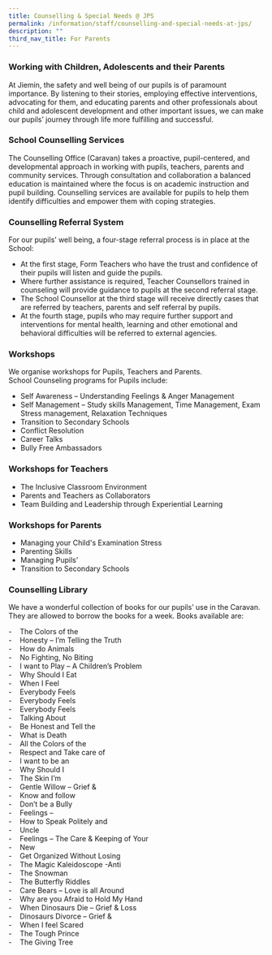 ```yaml
---
title: Counselling & Special Needs @ JPS
permalink: /information/staff/counselling-and-special-needs-at-jps/
description: ""
third_nav_title: For Parents
---
```



### Working with Children, Adolescents and their Parents

At Jiemin, the safety and well being of our pupils is of paramount importance. By listening to their stories, employing effective interventions, advocating for them, and educating parents and other professionals about child and adolescent development and other important issues, we can make our pupils’ journey through life more fulfilling and successful.
 
### School Counselling Services
 
The Counselling Office (Caravan) takes a proactive, pupil-centered, and developmental approach in working with pupils, teachers, parents and community services. Through consultation and collaboration a balanced education is maintained where the focus is on academic instruction and pupil building. Counselling services are available for pupils to help them identify difficulties and empower them with coping strategies.
 
### Counselling Referral System
For our pupils’ well being, a four-stage referral process is in place at the School:
* At the first stage, Form Teachers who have the trust and confidence of their pupils will listen and guide the pupils.
* Where further assistance is required, Teacher Counsellors trained in counseling will provide guidance to pupils at the second referral stage.
* The School Counsellor at the third stage will receive directly cases that are referred by teachers, parents and self referral by pupils.
* At the fourth stage, pupils who may require further support and interventions for mental health, learning and other emotional and behavioral difficulties will be referred to external agencies.
 
### Workshops
We organise workshops for Pupils, Teachers and Parents.   
School Counseling programs for Pupils include:
* Self Awareness – Understanding Feelings & Anger Management
* Self Management – Study skills Management, Time Management, Exam Stress management, Relaxation Techniques
* Transition to Secondary Schools
* Conflict Resolution
* Career Talks
* Bully Free Ambassadors
 
### Workshops for Teachers
* The Inclusive Classroom Environment
* Parents and Teachers as Collaborators
* Team Building and Leadership through Experiential Learning
 
### Workshops for Parents
* Managing your Child's Examination Stress
* Parenting Skills
* Managing Pupils’
* Transition to Secondary Schools


### Counselling Library

We have a wonderful collection of books for our pupils’ use in the Caravan. They are allowed to borrow the books for a week. Books available are:  
  
\-    The Colors of the  
\-    Honesty – I’m Telling the Truth  
\-    How do Animals  
\-    No Fighting, No Biting  
\-    I want to Play – A Children’s Problem  
\-    Why Should I Eat  
\-    When I Feel  
\-    Everybody Feels  
\-    Everybody Feels  
\-    Everybody Feels  
\-    Talking About  
\-    Be Honest and Tell the  
\-    What is Death  
\-    All the Colors of the  
\-    Respect and Take care of  
\-    I want to be an  
\-    Why Should I  
\-    The Skin I’m  
\-    Gentle Willow – Grief &  
\-    Know and follow  
\-    Don’t be a Bully  
\-    Feelings –  
\-    How to Speak Politely and  
\-    Uncle  
\-    Feelings – The Care & Keeping of Your  
\-    New  
\-    Get Organized Without Losing  
\-    The Magic Kaleidoscope -Anti  
\-    The Snowman  
\-    The Butterfly Riddles  
\-    Care Bears – Love is all Around  
\-    Why are you Afraid to Hold My Hand  
\-    When Dinosaurs Die – Grief & Loss  
\-    Dinosaurs Divorce – Grief &  
\-    When I feel Scared  
\-    The Tough Prince  
\-    The Giving Tree
